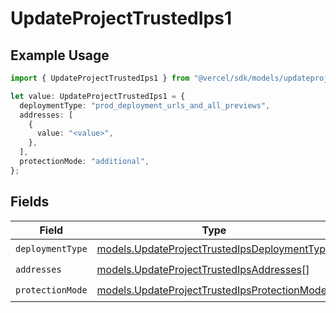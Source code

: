 # UpdateProjectTrustedIps1

## Example Usage

```typescript
import { UpdateProjectTrustedIps1 } from "@vercel/sdk/models/updateprojectop.js";

let value: UpdateProjectTrustedIps1 = {
  deploymentType: "prod_deployment_urls_and_all_previews",
  addresses: [
    {
      value: "<value>",
    },
  ],
  protectionMode: "additional",
};
```

## Fields

| Field                                                                                              | Type                                                                                               | Required                                                                                           | Description                                                                                        |
| -------------------------------------------------------------------------------------------------- | -------------------------------------------------------------------------------------------------- | -------------------------------------------------------------------------------------------------- | -------------------------------------------------------------------------------------------------- |
| `deploymentType`                                                                                   | [models.UpdateProjectTrustedIpsDeploymentType](../models/updateprojecttrustedipsdeploymenttype.md) | :heavy_check_mark:                                                                                 | N/A                                                                                                |
| `addresses`                                                                                        | [models.UpdateProjectTrustedIpsAddresses](../models/updateprojecttrustedipsaddresses.md)[]         | :heavy_check_mark:                                                                                 | N/A                                                                                                |
| `protectionMode`                                                                                   | [models.UpdateProjectTrustedIpsProtectionMode](../models/updateprojecttrustedipsprotectionmode.md) | :heavy_check_mark:                                                                                 | N/A                                                                                                |